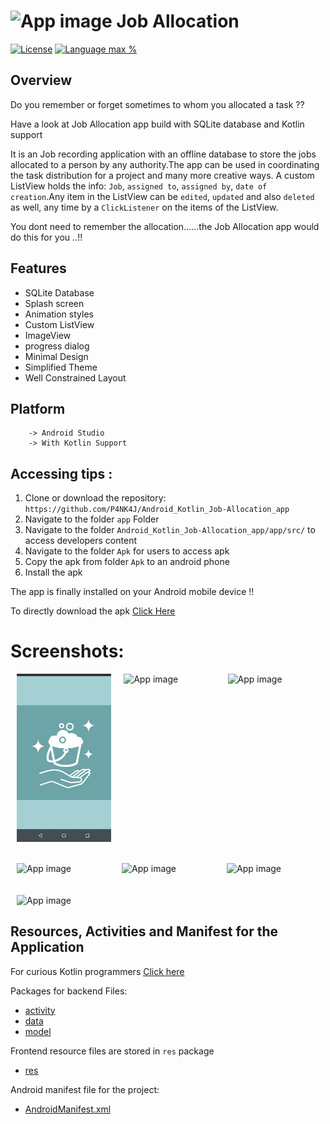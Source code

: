 # <img alt="App image" src="Screenshots/joblogo.jpg" width="5%"> Job Allocation

[![License](https://img.shields.io/github/license/ashish7zeph/android-kotlin-Chore-app.svg?style=for-the-badge)](https://github.com/P4NK4J/Android_Kotlin_Job-Allocation_app/blob/master/LICENSE)
[![Language max %](https://img.shields.io/github/languages/top/ashish7zeph/android-kotlin-Chore-app.svg?colorB=orange&style=for-the-badge)](https://kotlinlang.org/)

## Overview

Do you remember or forget sometimes to whom you allocated a task ??

Have a look at Job Allocation app build with SQLite database and Kotlin support 

It is an Job recording application with an offline database to store the jobs allocated to a person by any authority.The app can be used in coordinating the task distribution for a project and many more creative ways. A custom ListView holds the info: `Job`, `assigned to`, `assigned by`, `date of creation`.Any item in the ListView can be `edited`, `updated` and also `deleted` as well, any time by a `ClickListener` on the items of the ListView.

You dont need to remember the allocation......the Job Allocation app would do this for you ..!!

## Features

* SQLite Database
* Splash screen
* Animation styles
* Custom ListView
* ImageView
* progress dialog
* Minimal Design
* Simplified Theme
* Well Constrained Layout

## Platform
        -> Android Studio
        -> With Kotlin Support

## Accessing tips :

1. Clone or download the repository: `https://github.com/P4NK4J/Android_Kotlin_Job-Allocation_app`
2. Navigate to the folder `app` Folder
3. Navigate to the folder `Android_Kotlin_Job-Allocation_app/app/src/` to access developers content
3. Navigate to the folder `Apk` for users to access apk
4. Copy the apk from folder `Apk` to an android phone
5. Install the apk

The app is finally installed on your Android mobile device !!

To directly download the apk [Click Here](https://github.com/P4NK4J/Android_Kotlin_Job-Allocation_app/blob/master/APK/jobAllocation.apk)

 # Screenshots:

<div style="display:flex;">
<img alt="App image" src="Screenshots/img1.png" width="30%" hspace="10">
<img alt="App image" src="Screenshots/img2.png" width="30%" hspace="10">
<img alt="App image" src="Screenshots/img3.png" width="30%" hspace="10">
</div>
<br/>
<br/>
<div style="display:flex;">
<img alt="App image" src="Screenshots/img4.png" width="30%" hspace="10">
<img alt="App image" src="Screenshots/img5.png" width="30%" hspace="10">
<img alt="App image" src="Screenshots/img6.png" width="30%" hspace="10">
</div>
<br/>
<br/>
<div style="display:flex;">
<img alt="App image" src="Screenshots/img7.png" width="30%" hspace="10">
</div>

## Resources, Activities and Manifest for the Application

For curious Kotlin programmers [Click here](https://github.com/P4NK4J/Android_Kotlin_Job-Allocation_app/tree/master/app/src/main/java/com/example/android_kotlin_job_allocation_app)

Packages for backend Files:

* [activity](https://github.com/P4NK4J/Android_Kotlin_Job-Allocation_app/tree/master/app/src/main/java/com/example/android_kotlin_job_allocation_app/activity)
* [data](https://github.com/P4NK4J/Android_Kotlin_Job-Allocation_app/tree/master/app/src/main/java/com/example/android_kotlin_job_allocation_app/data)
* [model](https://github.com/P4NK4J/Android_Kotlin_Job-Allocation_app/tree/master/app/src/main/java/com/example/android_kotlin_job_allocation_app/model)

Frontend resource files are stored in `res` package

* [res](https://github.com/P4NK4J/Android_Kotlin_Job-Allocation_app/tree/master/app/src/main/res)

Android manifest file for the project:

* [AndroidManifest.xml](https://github.com/P4NK4J/Android_Kotlin_Job-Allocation_app/blob/master/app/src/main/AndroidManifest.xml)
